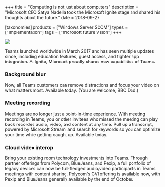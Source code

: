 +++
title = "Computing is not just about computers"
description = "Microsoft CEO Satya Nadella took the Microsoft Ignite stage and shared his thoughts about the future."
date = 2018-09-27

[taxonomies]
products = ["Windows Server SCCM"]
types = ["Implementation"]
tags = ["microsoft future vision"]
+++

![](https://8gportalvhdsf9v440s15hrt.blob.core.windows.net/ignite2018/img/Teams%20-%20Blue%20your%20background.gif)

Teams launched worldwide in March 2017 and has seen multiple updates
since, including education features, guest access, and tighter app
integration. At Ignite, Microsoft proudly shared new capabilities of
Teams.

### Background blur

Now, all Teams customers can remove distractions and focus your video on
what matters most. Available today. (You are welcome, BBC Dad.)

### Meeting recording

Meetings are no longer just a point-in-time experience. With meeting
recording in Teams, you or other invitees who missed the meeting can
play back recorded audio, video, and content at any time. Pull up a
transcript, powered by Microsoft Stream, and search for keywords so you
can optimize your time while getting caught up. Available today.

### Cloud video interop

Bring your existing room technology investments into Teams. Through
partner offerings from Polycom, BlueJeans, and Pexip, a full portfolio of
legacy devices can now be full-fledged audio/video participants in Teams
meetings with content sharing. Polycom's CVI offering is
available now, with Pexip and BlueJeans generally available by the end of
October.
